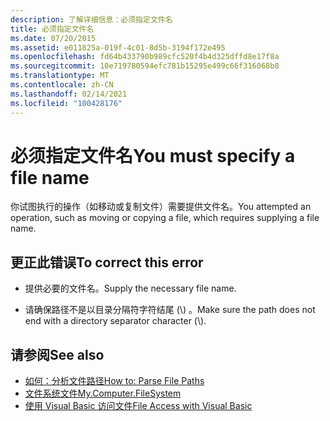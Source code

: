 ```yaml
---
description: 了解详细信息：必须指定文件名
title: 必须指定文件名
ms.date: 07/20/2015
ms.assetid: e011825a-019f-4c01-8d5b-3194f172e495
ms.openlocfilehash: fd64b433790b989cfc520f4b4d325dffd8e17f8a
ms.sourcegitcommit: 10e719780594efc781b15295e499c66f316068b8
ms.translationtype: MT
ms.contentlocale: zh-CN
ms.lasthandoff: 02/14/2021
ms.locfileid: "100428176"
---
```

# <a name="you-must-specify-a-file-name"></a><span data-ttu-id="0791f-103">必须指定文件名</span><span class="sxs-lookup"><span data-stu-id="0791f-103">You must specify a file name</span></span>

<span data-ttu-id="0791f-104">你试图执行的操作（如移动或复制文件）需要提供文件名。</span><span class="sxs-lookup"><span data-stu-id="0791f-104">You attempted an operation, such as moving or copying a file, which requires supplying a file name.</span></span>  
  
## <a name="to-correct-this-error"></a><span data-ttu-id="0791f-105">更正此错误</span><span class="sxs-lookup"><span data-stu-id="0791f-105">To correct this error</span></span>  
  
- <span data-ttu-id="0791f-106">提供必要的文件名。</span><span class="sxs-lookup"><span data-stu-id="0791f-106">Supply the necessary file name.</span></span>  
  
- <span data-ttu-id="0791f-107">请确保路径不是以目录分隔符字符结尾 (\\) 。</span><span class="sxs-lookup"><span data-stu-id="0791f-107">Make sure the path does not end with a directory separator character (\\).</span></span>  
  
## <a name="see-also"></a><span data-ttu-id="0791f-108">请参阅</span><span class="sxs-lookup"><span data-stu-id="0791f-108">See also</span></span>

- [<span data-ttu-id="0791f-109">如何：分析文件路径</span><span class="sxs-lookup"><span data-stu-id="0791f-109">How to: Parse File Paths</span></span>](../developing-apps/programming/drives-directories-files/how-to-parse-file-paths.md)
- [<span data-ttu-id="0791f-110">文件系统文件</span><span class="sxs-lookup"><span data-stu-id="0791f-110">My.Computer.FileSystem</span></span>](xref:Microsoft.VisualBasic.FileIO.FileSystem)
- [<span data-ttu-id="0791f-111">使用 Visual Basic 访问文件</span><span class="sxs-lookup"><span data-stu-id="0791f-111">File Access with Visual Basic</span></span>](../developing-apps/programming/drives-directories-files/file-access.md)
